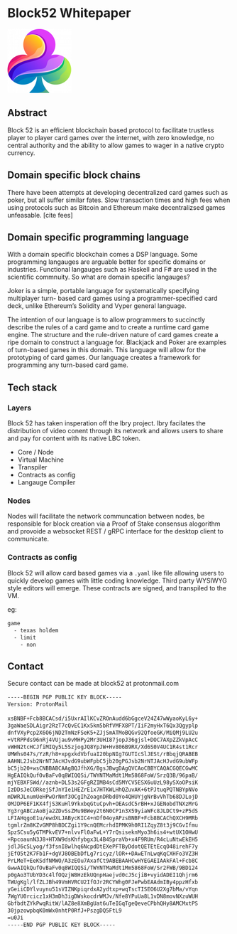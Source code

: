 # Block52 Whitepaper

![logo](https://github.com/block52/whitepaper/blob/main/mstile-144x144.png)

## Abstract
Block 52 is an efficient blockchain based protocol to facilitate trustless player to player card games over the internet, with zero knowledge, no central authority and the ability to allow games to wager in a native crypto currency.

## Domain specific block chains

There have been attempts at developing decentralized card games such as poker, but all suffer similar fates.  Slow transaction times and high fees when using protocols such as Bitcoin and Ethereum make decentralizsed games unfeasable.  [cite fees]

## Domain specific programming language
With a domain specific blockchain comes a DSP language. Some programming langauges are arguable better for specific domains or industries.  Functional langauges such as Haskell and F# are used in the scientific commnuity.  So what are domain specific langauges?

Joker is a simple, portable language for systematically specifying multiplayer turn- based card games using a programmer-specified card deck, unlike Ethereum’s Solidity and Vyper general language.

The intention of our language is to allow programmers to succinctly describe the rules of a card game and to create a runtime card game engine. The structure and the rule-driven nature of card games create a ripe domain to construct a language for. Blackjack and Poker are examples of turn-based games in this domain. This language will allow for the prototyping of card games. Our language creates a framework for programming any turn-based card game.

## Tech stack
### Layers

Block 52 has taken insperation off the lbry project.  lbry facilates the distribution of video conent through its network and allows users to share and pay for content with its native LBC token.   

* Core / Node
* Virtual Machine
* Transpiler
* Contracts as config
* Langauge Compiler

### Nodes
Nodes will facilitate the network communcation between nodes, be responsible for block creation via a Proof of Stake consensus alogorithm and provoide a websocket REST / gRPC interface for the desktop client to communicate.

### Contracts as config

Block 52 will allow card based games via a `.yaml` like file allowing users to quickly develop games with little coding knowledge.  Third party WYSIWYG style editors will emerge.  These contracts are signed, and transpiled to the VM.

eg:
```ymal
game
  - texas holdem
  - limit
    - non 
```

## Contact

Secure contact can be made at block52 at protonmail.com

```text
-----BEGIN PGP PUBLIC KEY BLOCK-----
Version: ProtonMail

xsBNBF+Fcb8BCACsd/i5UxrAIlKCvZROnAudd6bGgceV24Z47wWyaoKyL6y+
3gaWaeSDLAigr2RzT7cQvEC1Kx5km5bRfVMFX8PT/IiF2myHxT6Qx3Qgyplp
dnfVXyPcp2X6O6jND2TmNzFSeK5+ZJjSmATMoBQGv92QfoeGK/MiQMj9LU2u
+VtRPPds96nRj4VUjau9vMHPy2Mr3UHI87jopJ36gjsl+DOC7AXpZZkVpAcC
vWHN2tcHCJfiMIQy5L5SzjogJQ8YpJW+Hv806B9RX/Xd6S0V4UC1R4st1Rcr
UMWhs047s/YzR/h8+xpgxkdVbfuaI20bpNIg7GUTIcSlJESt/rBbqjQRABEB
AAHNL2Jsb2NrNTJAcHJvdG9ubWFpbC5jb20gPGJsb2NrNTJAcHJvdG9ubWFp
bC5jb20+wsCNBBABCAAgBQJfhXG/BgsJBwgDAgQVCAoCBBYCAQACGQECGwMC
HgEAIQkQufOvBaFv0q8WIQQSi/TWYNTMaMdt1Mm5868FoW/SrzQ3B/96paB/
mjYEBXFSWd//aznb+DL53s2GFgRZIMB4sCd5MYCV5ESX6uUzL98ySXoOPsiK
IzDDsJeCORkejSfJnYIe1HEZrE1x7HTKWLHhQZuvAK+6tPJtuqPQTNBYpNVo
mDWRJLnumUeHPwOrNmf3OCgIhZoagnDRbd0Yo4QHUYjgNrBvVhTb68DJLojD
OMJDP6EF1KX4fjS3KuHl9YkxbqGtuCpvh+OEAsdC5rBH+xJGENobdTNXzMrG
Yg3rgABCzAoBja2ZDvSsZMu9BWey2t6N0CP1n3X59yiaWFc8JLDCt9+zP5dS
LFIAHqgoE1u/ewdXLJABycKIC4+nDf04oyAPzsBNBF+Fcb8BCAChQXCH9MRb
tgmlrZm8KZvGMP8hBDCZgi1Y9cnQEMcrhdIPMK9h0RI1ZqyZ8t3j9CGvIfmu
SpzSCsu5yGTMPkvEV7+nlvvFl0aFwL+Y7rQsiseknMyo3h6is4+wtUX1OHwU
+RpcoaunN3J8+HTXW9dsKhfybgx3L4B4SpraVb+x4F9RUm/R4cLuNtwEkEH5
jdlJ6cSLyog/f3fsnI8wlhq6NcpdDtEXePFTByDdotQETEtEcqO48irehF7y
jEfO5t2K7Fb1F+dgVJ8OBEbDfLg7ricyz/lOR++DAwETnLwqKqCXHFo3VZ3H
PrLMeT+EeKSdfNMWO/A3zEOu7AxafCt9ABEBAAHCwHYEGAEIAAkFAl+Fcb8C
GwwAIQkQufOvBaFv0q8WIQQSi/TWYNTMaMdt1Mm5868FoW/Sr2FWB/9BD124
p0gAo3TUbYD3c4lfOQzjW8HzEkUQnpHaejvd0cJ5cjiB+vyidADEI1Qhjrm6
TWUgKgl/lfZLJBh49VmHVRCU2IfOJr2RCYWhg0FJePwbEAAdmIBy4ppzHfxb
yGeiiCDYlvuynu51sVIZNKpiqrdxA2ydtxp+wqTscTISEO6U2Xg7bMa/vYqn
7WgYU0rcicz1xH3mDh3igDWskocdrWMJv/Nfe8YPuUa8L1vDN8movNXzuWUH
GbfbdtZYkPwqRitW/lAZ8e8XmBgUat6uTeIGqTgeQeveCPbhQHy8AMCMxtPS
30jpzowpbqK0mWx0nhtP0RfJ+PszgDQ5FtL9
=u0Ji
-----END PGP PUBLIC KEY BLOCK-----
```
